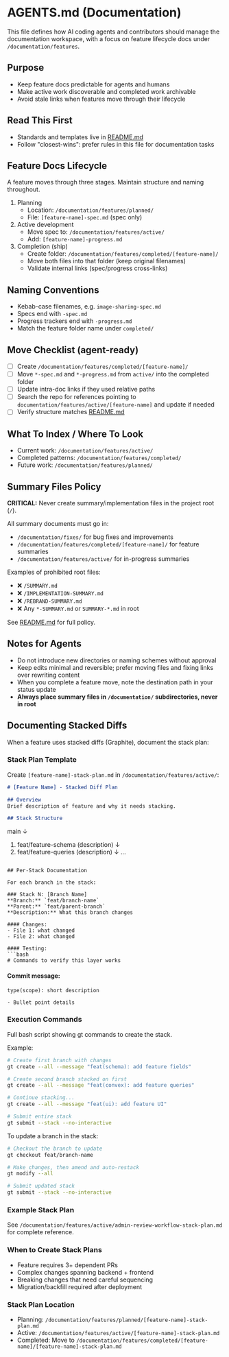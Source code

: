 # AGENTS.md (Documentation)

This file defines how AI coding agents and contributors should manage the documentation workspace, with a focus on feature lifecycle docs under `/documentation/features`.

## Purpose

- Keep feature docs predictable for agents and humans
- Make active work discoverable and completed work archivable
- Avoid stale links when features move through their lifecycle

## Read This First

- Standards and templates live in [README.md](./README.md)
- Follow "closest-wins": prefer rules in this file for documentation tasks

## Feature Docs Lifecycle

A feature moves through three stages. Maintain structure and naming throughout.

1. Planning
   - Location: `/documentation/features/planned/`
   - File: `[feature-name]-spec.md` (spec only)
2. Active development
   - Move spec to: `/documentation/features/active/`
   - Add: `[feature-name]-progress.md`
3. Completion (ship)
   - Create folder: `/documentation/features/completed/[feature-name]/`
   - Move both files into that folder (keep original filenames)
   - Validate internal links (spec/progress cross-links)

## Naming Conventions

- Kebab-case filenames, e.g. `image-sharing-spec.md`
- Specs end with `-spec.md`
- Progress trackers end with `-progress.md`
- Match the feature folder name under `completed/`

## Move Checklist (agent-ready)

- [ ] Create `/documentation/features/completed/[feature-name]/`
- [ ] Move `*-spec.md` and `*-progress.md` from `active/` into the completed folder
- [ ] Update intra-doc links if they used relative paths
- [ ] Search the repo for references pointing to `documentation/features/active/[feature-name]` and update if needed
- [ ] Verify structure matches [README.md](./README.md)

## What To Index / Where To Look

- Current work: `/documentation/features/active/`
- Completed patterns: `/documentation/features/completed/`
- Future work: `/documentation/features/planned/`

## Summary Files Policy

**CRITICAL:** Never create summary/implementation files in the project root (`/`).

All summary documents must go in:

- `/documentation/fixes/` for bug fixes and improvements
- `/documentation/features/completed/[feature-name]/` for feature summaries
- `/documentation/features/active/` for in-progress summaries

Examples of prohibited root files:

- ❌ `/SUMMARY.md`
- ❌ `/IMPLEMENTATION-SUMMARY.md`
- ❌ `/REBRAND-SUMMARY.md`
- ❌ Any `*-SUMMARY.md` or `SUMMARY-*.md` in root

See [README.md](./README.md#summary-files--reports) for full policy.

## Notes for Agents

- Do not introduce new directories or naming schemes without approval
- Keep edits minimal and reversible; prefer moving files and fixing links over rewriting content
- When you complete a feature move, note the destination path in your status update
- **Always place summary files in `/documentation/` subdirectories, never in root**

## Documenting Stacked Diffs

When a feature uses stacked diffs (Graphite), document the stack plan:

### Stack Plan Template

Create `[feature-name]-stack-plan.md` in `/documentation/features/active/`:

```markdown
# [Feature Name] - Stacked Diff Plan

## Overview
Brief description of feature and why it needs stacking.

## Stack Structure
```
main
 ↓
1. feat/feature-schema (description)
 ↓
2. feat/feature-queries (description)
 ↓
...
```

## Per-Stack Documentation

For each branch in the stack:

### Stack N: [Branch Name]
**Branch:** `feat/branch-name`  
**Parent:** `feat/parent-branch`  
**Description:** What this branch changes

#### Changes:
- File 1: what changed
- File 2: what changed

#### Testing:
```bash
# Commands to verify this layer works
```

#### Commit message:
```
type(scope): short description

- Bullet point details
```

### Execution Commands

Full bash script showing gt commands to create the stack.

Example:
```bash
# Create first branch with changes
gt create --all --message "feat(schema): add feature fields"

# Create second branch stacked on first
gt create --all --message "feat(convex): add feature queries"

# Continue stacking...
gt create --all --message "feat(ui): add feature UI"

# Submit entire stack
gt submit --stack --no-interactive
```

To update a branch in the stack:
```bash
# Checkout the branch to update
gt checkout feat/branch-name

# Make changes, then amend and auto-restack
gt modify --all

# Submit updated stack
gt submit --stack --no-interactive
```

### Example Stack Plan

See `/documentation/features/active/admin-review-workflow-stack-plan.md` for complete reference.

### When to Create Stack Plans

- Feature requires 3+ dependent PRs
- Complex changes spanning backend + frontend
- Breaking changes that need careful sequencing
- Migration/backfill required after deployment

### Stack Plan Location

- Planning: `/documentation/features/planned/[feature-name]-stack-plan.md`
- Active: `/documentation/features/active/[feature-name]-stack-plan.md`
- Completed: Move to `/documentation/features/completed/[feature-name]/[feature-name]-stack-plan.md`
